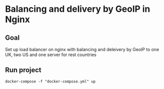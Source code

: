 # Balancing and delivery by GeoIP in Nginx
## Goal
Set up load balancer on nginx with balancing and deleivery by GeoIP to one UK, two US and one server for rest countries
 
## Run project
```
docker-compose -f "docker-compose.yml" up
```
